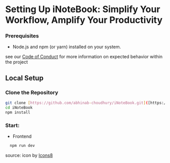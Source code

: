 # Setting Up iNoteBook: Simplify Your Workflow, Amplify Your Productivity

### Prerequisites

* Node.js and npm (or yarn) installed on your system.

see our [Code of Conduct](CODE-OF-CONDUCT.md) for more information on expected behavior within the project

## Local Setup

### Clone the Repository
```bash
git clone [https://github.com/abhinab-choudhury/iNoteBook.git]([https://github.com/abhinab-choudhury/iNoteBook.git)
cd iNoteBook
npm install
```
### Start:

- Frontend
```bash
  npm run dev
```

source:
 <a  href="https://icons8.com/"></a> icon by <a href="https://icons8.com">Icons8</a>
